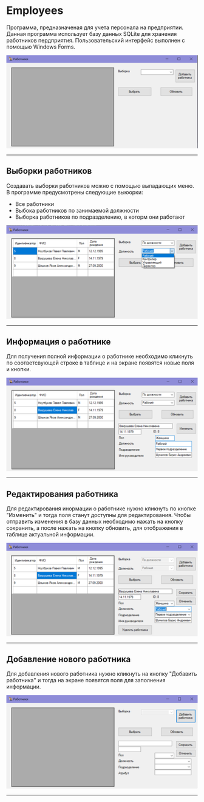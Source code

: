 # Employees
Программа, предназначеная для учета персонала на предприятии.
Данная программа использует базу данных SQLite для хранения работников пердприятия. Пользовательский интерфейс выполнен с помощью Windows Forms.

<img src="screenshots/2.png"/> 

***

## Выборки работников

Создавать выборки работников можно с помощью выпадающих меню. 
В программе предусмотрены следующие выюорки:
- Все работники
- Выбока работников по занимаемой должности
- Выборка работников по подразделению, в которм они работают

<img src="screenshots/3.png"/>

***

## Информация о работнике

Для получения полной информации о работнике необходимо кликнуть по соответсвующей строке в таблице и на экране появятся новые поля и кнопки.

<img src="screenshots/4.png"/>

***
## Редактирования работника

Для редактирования инормации о работнике нужно кликнуть по кнопке "Изменить" и тогда поля станут доступны для редактирования. Чтобы отправить изменения в базу данных необходимо нажать на кнопку сохранить, а после нажать на кнопку обновить, для отображения в таблице актуальной информации. 

<img src="screenshots/5.png"/>

***
## Добавление нового работника

Для добавления нового работника нужно кликнуть на кнопку "Добавить работника" и тогда на экране появятся поля для заполнения информации.

<img src="screenshots/6.png"/>

***
